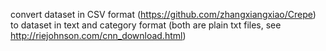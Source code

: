 convert dataset in CSV format (https://github.com/zhangxiangxiao/Crepe) to dataset in text and category format (both are plain txt files, see http://riejohnson.com/cnn_download.html)


